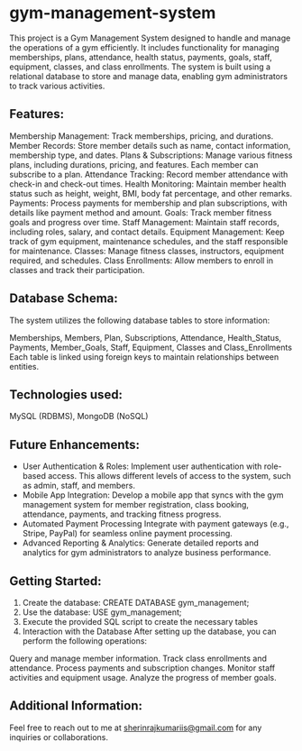 # gym-management-system

This project is a Gym Management System designed to handle and manage the operations of a gym efficiently. It includes functionality for managing memberships, plans, attendance, health status, payments, goals, staff, equipment, classes, and class enrollments. The system is built using a relational database to store and manage data, enabling gym administrators to track various activities.

## Features:
Membership Management: Track memberships, pricing, and durations.
Member Records: Store member details such as name, contact information, membership type, and dates.
Plans & Subscriptions: Manage various fitness plans, including durations, pricing, and features. Each member can subscribe to a plan.
Attendance Tracking: Record member attendance with check-in and check-out times.
Health Monitoring: Maintain member health status such as height, weight, BMI, body fat percentage, and other remarks.
Payments: Process payments for membership and plan subscriptions, with details like payment method and amount.
Goals: Track member fitness goals and progress over time.
Staff Management: Maintain staff records, including roles, salary, and contact details.
Equipment Management: Keep track of gym equipment, maintenance schedules, and the staff responsible for maintenance.
Classes: Manage fitness classes, instructors, equipment required, and schedules.
Class Enrollments: Allow members to enroll in classes and track their participation.

## Database Schema:
The system utilizes the following database tables to store information:

Memberships, Members, Plan, Subscriptions, Attendance, Health_Status, Payments, Member_Goals, Staff, Equipment, Classes and 
Class_Enrollments
Each table is linked using foreign keys to maintain relationships between entities.

## Technologies used: 
MySQL (RDBMS), MongoDB (NoSQL)

## Future Enhancements:
- User Authentication & Roles: Implement user authentication with role-based access. This allows different levels of access to the system, such as admin, staff, and members.
- Mobile App Integration: Develop a mobile app that syncs with the gym management system for member registration, class booking, attendance, payments, and tracking fitness progress.
- Automated Payment Processing
Integrate with payment gateways (e.g., Stripe, PayPal) for seamless online payment processing.
- Advanced Reporting & Analytics: Generate detailed reports and analytics for gym administrators to analyze business performance.

## Getting Started:
1. Create the database:
CREATE DATABASE gym_management;
2. Use the database:
USE gym_management;
3. Execute the provided SQL script to create the necessary tables
4. Interaction with the Database
After setting up the database, you can perform the following operations:

Query and manage member information.
Track class enrollments and attendance.
Process payments and subscription changes.
Monitor staff activities and equipment usage.
Analyze the progress of member goals.

## Additional Information:
Feel free to reach out to me at sherinrajkumariis@gmail.com for any inquiries or collaborations.
